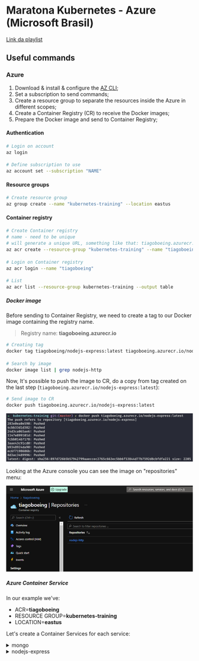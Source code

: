# Maratona Kubernetes - Azure (Microsoft Brasil)

[Link da playlist](https://www.youtube.com/playlist?list=PLB1hpnUGshULerdlzMknMLrHI810xIBJv)

## Useful commands

### Azure

1. Download & install & configure the [AZ CLI](https://docs.microsoft.com/pt-br/cli/azure/);
2. Set a subscription to send commands;
3. Create a resource group to separate the resources inside the Azure in different scopes;
4. Create a Container Registry (CR) to receive the Docker images;
5. Prepare the Docker image and send to Container Registry;

#### Authentication

```bash
# Login on account
az login

# Define subscription to use
az account set --subscription "NAME"
```

#### Resource groups

```bash
# Create resource group
az group create --name "kubernetes-training" --location eastus
```

#### Container registry

```bash
# Create Container registry
# name - need to be unique
# will generate a unique URL, something like that: tiagoboeing.azurecr.io
az acr create --resource-group "kubernetes-training" --name "tiagoboeing" --sku Basic

# Login on Container registry
az acr login --name "tiagoboeing"

# List
az acr list --resource-group kubernetes-training --output table
```

##### Docker image

Before sending to Container Registry, we need to create a tag to our Docker image containing the registry name.

> Registry name: **tiagoboeing.azurecr.io**

```bash
# Creating tag
docker tag tiagoboeing/nodejs-express:latest tiagoboeing.azurecr.io/nodejs-express:latest

# Search by image
docker image list | grep nodejs-http
```

Now, It's possible to push the image to CR, do a copy from tag created on the last step (`tiagoboeing.azurecr.io/nodejs-express:latest`):

```bash
# Send image to CR
docker push tiagoboeing.azurecr.io/nodejs-express:latest
```

![The process will start](docs/images/docker-push.png)

Looking at the Azure console you can see the image on "repositories" menu:

![](docs/images/azure-console-acr-repository.png)

##### Azure Container Service

In our example we've:

- ACR=**tiagoboeing**
- RESOURCE GROUP=**kubernetes-training**
- LOCATION=**eastus**

Let's create a Container Services for each service:

<details>
  <summary>mongo</summary>
  
```bash
az container create --resource-group kubernetes-training \
  --name mongodb \
  --cpu 0.5 --memory 0.5 \
  --image mongo:4.4.11 \
  --port 27017 \
  --ip-address public
```

> `--image mongo:4.4.11` = same from docker-compose

Verify the container logs to check if service is up.

```bash
az container logs --resource-group kubernetes-training --name mongodb
```

And get the container IP:

```bash
az container show --resource-group kubernetes-training --name mongodb --query ipAddress.ip
```

> In this example the IP is: `52.226.198.59`

</details>

<details>
  <summary>nodejs-express</summary>

For this service we need to authenticate to allow the image pull.

```bash
# Enable admin mode on CLI
az acr update -n tiagoboeing --admin-enabled true

# Get Container Registry password
az acr credential show -n tiagoboeing --query passwords
```

> Password in this example is: `4HKsNvJQ1Yf/OiYHJ3Rg4Xxk1X5fOA8e`

With the password we can configure the deploy:

```bash
az container create --resource-group kubernetes-training \
  --name nodejs-express \
  --cpu 0.5 --memory 0.5 \
  --image tiagoboeing.azurecr.io/nodejs-express:latest \
  --port 3000 \
  --environment-variables MESSAGE='Running on Azure' MONGO_URL=52.226.198.59 \
  --registry-username tiagoboeing \
  --registry-password 4HKsNvJQ1Yf/OiYHJ3Rg4Xxk1X5fOA8e \
  --ip-address public
```

> `image` use the same pushed to Container Registry.


```bash
# see logs (again)
az container logs --resource-group kubernetes-training --name nodejs-express

# get ip address (yes, again)
az container show --resource-group kubernetes-training --name nodejs-express --query ipAddress.ip
```

</details>
